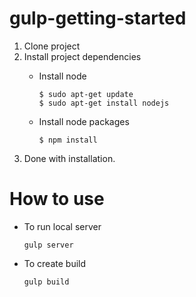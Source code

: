 # gulp-getting-started

1. Clone project
2. Install project dependencies
   * Install node

     ```
     $ sudo apt-get update
     $ sudo apt-get install nodejs
     ```
   * Install node packages

     ```
     $ npm install
     ```
3. Done with installation.

# How to use
   * To run local server

     ```
     gulp server
     ```
   * To create build

     ```
     gulp build
